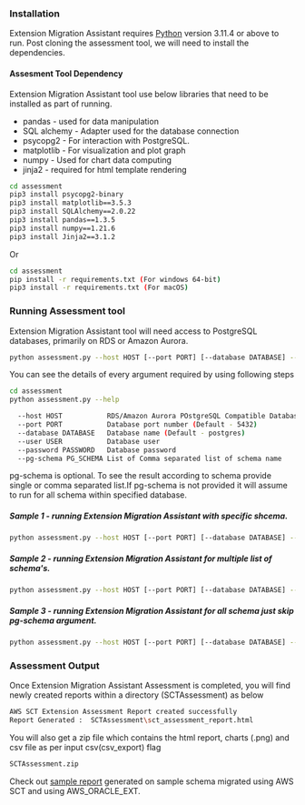 

### Installation

Extension Migration Assistant  requires [Python](https://www.python.org/ftp/python/3.11.4/python-3.11.4-embed-amd64.zip) version 3.11.4 or above to run.
Post cloning the assessment tool, we will need to install the dependencies.


####  Assesment Tool Dependency

Extension Migration Assistant tool use below libraries that need to be installed as part of running.

- pandas  - used for data manipulation
- SQL alchemy - Adapter used for the database connection
- psycopg2 - For interaction with PostgreSQL.
- matplotlib - For visualization and plot graph
- numpy - Used for chart data computing
- jinja2 - required for html template rendering


```sh
cd assessment
pip3 install psycopg2-binary
pip3 install matplotlib==3.5.3
pip3 install SQLAlchemy==2.0.22
pip3 install pandas==1.3.5
pip3 install numpy==1.21.6
pip3 install Jinja2==3.1.2
```

Or

```sh
cd assessment
pip install -r requirements.txt (For windows 64-bit)
pip3 install -r requirements.txt (For macOS)
```



### Running Assessment tool

Extension Migration Assistant tool will need access to PostgreSQL databases, primarily on RDS or Amazon Aurora.

```sh
python assessment.py --host HOST [--port PORT] [--database DATABASE] --user USER --password PASSWORD [--pg-schema PG_SCHEMA]
```
You can see the details of every argument required by using following steps

```sh
cd assessment
python assessment.py --help

  --host HOST           RDS/Amazon Aurora POstgreSQL Compatible Database DNS/IP address
  --port PORT           Database port number (Default - 5432)
  --database DATABASE   Database name (Default - postgres)
  --user USER           Database user
  --password PASSWORD   Database password
  --pg-schema PG_SCHEMA List of Comma separated list of schema name
```

pg-schema is optional. To see the result according to schema provide single or comma separated list.If pg-schema is not provided it will assume to run for all schema within specified database.

##### Sample 1 - running Extension Migration Assistant  with specific shcema.
```sh
python assessment.py --host HOST [--port PORT] [--database DATABASE] --user USER --password PASSWORD --pg-schema PG_SCHEMA1
```

##### Sample 2 - running Extension Migration Assistant  for multiple list of schema's.
```sh
python assessment.py --host HOST [--port PORT] [--database DATABASE] --user USER --password PASSWORD --pg-schema PG_SCHEMA1,PG_SCHEMA2
```

##### Sample 3 - running Extension Migration Assistant for all schema just skip pg-schema argument.
```sh
python assessment.py --host HOST [--port PORT] [--database DATABASE] --user USER --password PASSWORD
```

### Assessment Output

Once Extension Migration Assistant Assessment is completed, you will find newly created reports within a directory (SCTAssessment) as below
```sh
AWS SCT Extension Assessment Report created successfully
Report Generated :  SCTAssessment\sct_assessment_report.html
```
You will also get a zip file which contains the html report, charts (.png) and csv file as per input csv(csv_export) flag
```sh
SCTAssessment.zip
```


Check out [sample report](https://drive.google.com/file/d/1wvciyyuvc7ZeWTHUw1EJ2xd48WKjKCyP/view?usp=sharing) generated on sample schema migrated using AWS SCT and using AWS_ORACLE_EXT.
